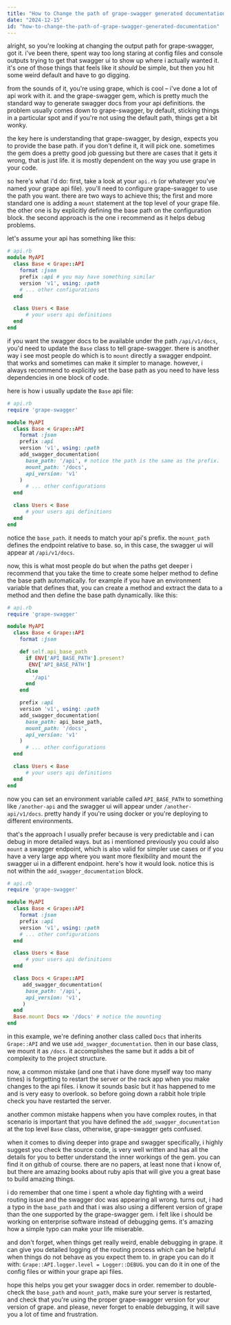 ```yaml
---
title: "How to Change the path of grape-swagger generated documentation?"
date: "2024-12-15"
id: "how-to-change-the-path-of-grape-swagger-generated-documentation"
---
```


alright, so you're looking at changing the output path for grape-swagger, got it. i've been there, spent way too long staring at config files and console outputs trying to get that swagger ui to show up where i actually wanted it. it's one of those things that feels like it *should* be simple, but then you hit some weird default and have to go digging.

from the sounds of it, you're using grape, which is cool – i've done a lot of api work with it. and the grape-swagger gem, which is pretty much the standard way to generate swagger docs from your api definitions. the problem usually comes down to grape-swagger, by default, sticking things in a particular spot and if you're not using the default path, things get a bit wonky.

the key here is understanding that grape-swagger, by design, expects you to provide the base path. if you don't define it, it will pick one. sometimes the gem does a pretty good job guessing but there are cases that it gets it wrong, that is just life. it is mostly dependent on the way you use grape in your code.

so here's what i'd do: first, take a look at your `api.rb` (or whatever you've named your grape api file). you'll need to configure grape-swagger to use the path you want. there are two ways to achieve this; the first and more standard one is adding a `mount` statement at the top level of your grape file. the other one is by explicitly defining the base path on the configuration block. the second approach is the one i recommend as it helps debug problems.

let's assume your api has something like this:

```ruby
# api.rb
module MyAPI
  class Base < Grape::API
    format :json
    prefix :api # you may have something similar
    version 'v1', using: :path
    # ... other configurations
  end

  class Users < Base
      # your users api definitions
  end
end
```

if you want the swagger docs to be available under the path `/api/v1/docs`, you'd need to update the `Base` class to tell grape-swagger. there is another way i see most people do which is to `mount` directly a swagger endpoint. that works and sometimes can make it simpler to manage. however, i always recommend to explicitly set the base path as you need to have less dependencies in one block of code.

here is how i usually update the `Base` api file:

```ruby
# api.rb
require 'grape-swagger'

module MyAPI
  class Base < Grape::API
    format :json
    prefix :api
    version 'v1', using: :path
    add_swagger_documentation(
      base_path: '/api', # notice the path is the same as the prefix.
      mount_path: '/docs',
      api_version: 'v1'
    )
      # ... other configurations
  end

  class Users < Base
      # your users api definitions
  end
end
```

notice the `base_path`. it needs to match your api's prefix. the `mount_path` defines the endpoint relative to base. so, in this case, the swagger ui will appear at `/api/v1/docs`.

now, this is what most people do but when the paths get deeper i recommend that you take the time to create some helper method to define the base path automatically. for example if you have an environment variable that defines that, you can create a method and extract the data to a method and then define the base path dynamically. like this:

```ruby
# api.rb
require 'grape-swagger'

module MyAPI
  class Base < Grape::API
    format :json

    def self.api_base_path
      if ENV['API_BASE_PATH'].present?
       ENV['API_BASE_PATH']
      else
        '/api'
      end
    end

    prefix :api
    version 'v1', using: :path
    add_swagger_documentation(
      base_path: api_base_path,
      mount_path: '/docs',
      api_version: 'v1'
    )
      # ... other configurations
  end

  class Users < Base
      # your users api definitions
  end
end
```

now you can set an environment variable called `API_BASE_PATH` to something like `/another-api` and the swagger ui will appear under `/another-api/v1/docs`. pretty handy if you're using docker or you're deploying to different environments.

that's the approach I usually prefer because is very predictable and i can debug in more detailed ways. but as i mentioned previously you could also `mount` a swagger endpoint, which is also valid for simpler use cases or if you have a very large app where you want more flexibility and mount the swagger ui in a different endpoint. here's how it would look. notice this is not within the `add_swagger_documentation` block.

```ruby
# api.rb
require 'grape-swagger'

module MyAPI
  class Base < Grape::API
    format :json
    prefix :api
    version 'v1', using: :path
    # ... other configurations
  end

  class Users < Base
      # your users api definitions
  end

  class Docs < Grape::API
     add_swagger_documentation(
      base_path: '/api',
      api_version: 'v1',
     )
  end
  Base.mount Docs => '/docs' # notice the mounting
end
```

in this example, we're defining another class called `Docs` that inherits `Grape::API` and we use `add_swagger_documentation`. then in our base class, we mount it as `/docs`. it accomplishes the same but it adds a bit of complexity to the project structure.

now, a common mistake (and one that i have done myself way too many times) is forgetting to restart the server or the rack app when you make changes to the api files. i know it sounds basic but it has happened to me and is very easy to overlook. so before going down a rabbit hole triple check you have restarted the server.

another common mistake happens when you have complex routes, in that scenario is important that you have defined the `add_swagger_documentation` at the top level `Base` class, otherwise, grape-swagger gets confused.

when it comes to diving deeper into grape and swagger specifically, i highly suggest you check the source code, is very well written and has all the details for you to better understand the inner workings of the gem. you can find it on github of course. there are no papers, at least none that i know of, but there are amazing books about ruby apis that will give you a great base to build amazing things.

i do remember that one time i spent a whole day fighting with a weird routing issue and the swagger doc was appearing all wrong. turns out, i had a typo in the `base_path` and that i was also using a different version of grape than the one supported by the grape-swagger gem. i felt like i should be working on enterprise software instead of debugging gems. it's amazing how a simple typo can make your life miserable.

and don't forget, when things get really weird, enable debugging in grape. it can give you detailed logging of the routing process which can be helpful when things do not behave as you expect them to. in grape you can do it with: `Grape::API.logger.level = Logger::DEBUG`. you can do it in one of the config files or within your grape api files.

hope this helps you get your swagger docs in order. remember to double-check the `base_path` and `mount_path`, make sure your server is restarted, and check that you're using the proper grape-swagger version for your version of grape. and please, never forget to enable debugging, it will save you a lot of time and frustration.
